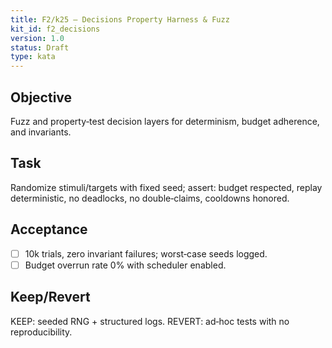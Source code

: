 ```yaml
---
title: F2/k25 — Decisions Property Harness & Fuzz
kit_id: f2_decisions
version: 1.0
status: Draft
type: kata
---
```

## Objective
Fuzz and property‑test decision layers for determinism, budget adherence, and invariants.
## Task
Randomize stimuli/targets with fixed seed; assert: budget respected, replay deterministic, no deadlocks, no double‑claims, cooldowns honored.
## Acceptance
- [ ] 10k trials, zero invariant failures; worst‑case seeds logged.
- [ ] Budget overrun rate 0% with scheduler enabled.
## Keep/Revert
KEEP: seeded RNG + structured logs. REVERT: ad‑hoc tests with no reproducibility.